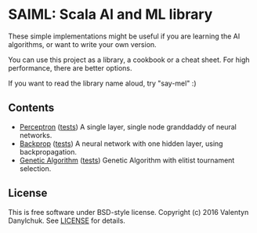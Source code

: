 # SAIML: Scala AI and ML library

These simple implementations might be useful if you are learning the AI algorithms, or want to write your own version.

You can use this project as a library, a cookbook or a cheat sheet. For high performance, there are better options.

If you want to read the library name aloud, try "say-mel" :)

## Contents

* [Perceptron](src/main/scala/saiml/nn/perceptron)
([tests](src/test/scala/saiml/nn/perceptron))
A single layer, single node granddaddy of neural networks.
* [Backprop](src/main/scala/saiml/nn/backprop)
([tests](src/test/scala/saiml/nn/backprop))
A neural network with one hidden layer, using backpropagation.
* [Genetic Algorithm](src/main/scala/saiml/ga)
([tests](src/test/scala/saiml/ga))
Genetic Algorithm with elitist tournament selection.

## License

This is free software under BSD-style license.
Copyright (c) 2016 Valentyn Danylchuk. See [LICENSE](LICENSE) for details.